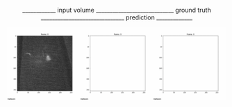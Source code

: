 <p align="center">
  ____________ input volume ____________________________ ground truth ______________________________ prediction _____________
</p>

![Alt Text](https://github.com/cweo/3DElegansTracking/blob/master/yey.gif)
